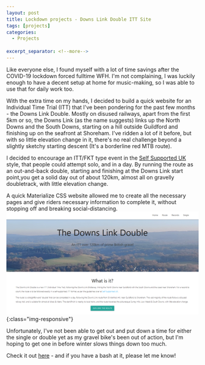 ```yaml
---
layout: post
title: Lockdown projects - Downs Link Double ITT Site
tags: [projects]
categories:
  - Projects

excerpt_separator: <!--more-->
---
```


Like everyone else, I found myself with a lot of time savings after the COVID-19 lockdown forced fulltime WFH. I'm not complaining, I was luckily enough to have a decent setup at home for music-making, so I was able to use that for daily work too.

With the extra time on my hands, I decided to build a quick website for an Individual Time Trial (ITT) that I've been pondering for the past few months - the Downs Link Double. Mostly on disused railways, apart from the first 5km or so, the Downs Link (as the name suggests) links up the North Downs and the South Downs, starting on a hill outside Guildford and finishing up on the seafront at Shoreham. I've ridden a lot of it before, but with so little elevation change in it, there's no real challenge beyond a slightly sketchy starting descent (It's a borderline red MTB route).

I decided to encourage an ITT/FKT type event in the [Self Supported UK](http://www.selfsupporteduk.net/) style, that people could attempt solo, and in a day. By running the route as an out-and-back double, starting and finishing at the Downs Link start point,you get a solid day out of about 120km, almost all on gravelly doubletrack, with little elevation change.

A quick Materialize CSS website allowed me to create all the necessary pages and give riders necessary information to complete it, without stopping off and breaking social-distancing.
![frontpage](/assets/images/downslink1.png){:class="img-responsive"}

Unfortunately, I've not been able to get out and put down a time for either the single or double yet as my gravel bike's been out of action, but I'm hoping to get one in before winter slows things down too much.

Check it out [here](https://downslinkdouble.co.uk) - and if you have a bash at it, please let me know!
